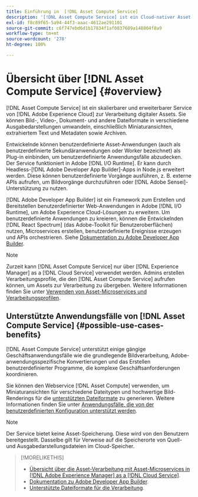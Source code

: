 ```yaml
---
title: Einführung in  [!DNL Asset Compute Service]
description: '[!DNL Asset Compute Service] ist ein Cloud-nativer Asset-Verarbeitungs-Service, der die Komplexität reduziert und die Skalierbarkeit verbessert.'
exl-id: f8c89f65-5a94-44f3-aaac-4612ae291101
source-git-commit: c6f747ebd6d1b17834f1af0837609a148804f8a9
workflow-type: tm+mt
source-wordcount: '278'
ht-degree: 100%

---
```


# Übersicht über [!DNL Asset Compute Service] {#overview}

[!DNL Asset Compute Service] ist ein skalierbarer und erweiterbarer Service von [!DNL Adobe Experience Cloud] zur Verarbeitung digitaler Assets. Sie können Bild-, Video-, Dokument- und andere Dateiformate in verschiedene Ausgabedarstellungen umwandeln, einschließlich Miniaturansichten, extrahiertem Text und Metadaten sowie Archiven.

Entwickelnde können benutzerdefinierte Asset-Anwendungen (auch als benutzerdefinierte Sekundäranwendungen oder Worker bezeichnet) als Plug-in einbinden, um benutzerdefinierte Anwendungsfälle abzudecken. Der Service funktioniert in Adobe [!DNL I/O Runtime]. Er kann durch Headless-[!DNL Adobe Developer App Builder]-Apps in Node.js erweitert werden. Diese können benutzerdefinierte Vorgänge ausführen, z. B. externe APIs aufrufen, um Bildvorgänge durchzuführen oder [!DNL Adobe Sensei]-Unterstützung zu nutzen.

[!DNL Adobe Developer App Builder] ist ein Framework zum Erstellen und Bereitstellen benutzerdefinierter Web-Anwendungen in Adobe [!DNL I/O Runtime], um Adobe Experience Cloud-Lösungen zu erweitern. Um benutzerdefinierte Anwendungen zu kreieren, können die Entwickelnden [!DNL React Spectrum] (das Adobe-Toolkit für Benutzeroberflächen) nutzen, Microservices erstellen, benutzerdefinierte Ereignisse erzeugen und APIs orchestrieren. Siehe [Dokumentation zu Adobe Developer App Builder](https://developer.adobe.com/app-builder/docs/overview/).

>[!NOTE]
>
>Zurzeit kann [!DNL Asset Compute Service] nur über [!DNL Experience Manager] as a [!DNL Cloud Service] verwendet werden. Admins erstellen Verarbeitungsprofile, die den [!DNL Asset Compute Service] aufrufen können, um Assets zur Verarbeitung zu übergeben. Weitere Informationen finden Sie unter [Verwenden von Asset-Microservices und Verarbeitungsprofilen](https://experienceleague.adobe.com/de/docs/experience-manager-cloud-service/content/assets/manage/asset-microservices-configure-and-use).

## Unterstützte Anwendungsfälle von [!DNL Asset Compute Service] {#possible-use-cases-benefits}

[!DNL Asset Compute Service] unterstützt einige gängige Geschäftsanwendungsfälle wie die grundlegende Bildverarbeitung, Adobe-anwendungsspezifische Konvertierungen und das Erstellen benutzerdefinierter Programme, die komplexe Geschäftsanforderungen koordinieren.

Sie können den Webservice [!DNL Asset Compute] verwenden, um Miniaturansichten für verschiedene Dateitypen und hochwertige Bild-Renderings für die [unterstützten Dateiformate](https://experienceleague.adobe.com/de/docs/experience-manager-cloud-service/content/assets/file-format-support) zu generieren. Weitere Informationen finden Sie unter [Anwendungsfälle, die von der benutzerdefinierten Konfiguration unterstützt werden](https://experienceleague.adobe.com/de/docs/experience-manager-cloud-service/content/assets/manage/asset-microservices-configure-and-use).

>[!NOTE]
>
>Der Service bietet keine Asset-Speicherung. Diese wird von den Benutzern bereitgestellt. Dasselbe gilt für Verweise auf die Speicherorte von Quell- und Ausgabedarstellungsdateien im Cloud-Speicher.

<!-- TBD: Should this be mentioned in the docs?

|Asset Compute Service does not do this|Expectations from implementing client|
|---|---|
| Binary uploads or API-based asset ingestion. | Use other methods to ingest assets. |
| Store binaries or any persisted data across processing requests.| Each request is independent so treat it as a standalone request by sharing binary and processing instructions. |
| Store any configurations such as processing rules or settings for a user or an organization's account. | Add processing request to each request/instruction. |
| Direct event handling of asset creation events from storage systems and processing completed notifications, and errors. | Use [!DNL Adobe I/O] Events and other methods. |

-->

>[!MORELIKETHIS]
>
>* [Übersicht über die Asset-Verarbeitung mit Asset-Microservices in  [!DNL Adobe Experience Manager]  as a  [!DNL Cloud Service]](https://experienceleague.adobe.com/de/docs/experience-manager-cloud-service/content/assets/asset-microservices-overview).
>* [Dokumentation zu Adobe Developer App Builder](https://developer.adobe.com/app-builder/docs/overview).
>* [Unterstützte Dateiformate für die Verarbeitung](https://experienceleague.adobe.com/de/docs/experience-manager-cloud-service/content/assets/file-format-support).

<!-- **TBD:**
* Clarify the service can only be used within AEM as Cloud Service. The docs provided as context for custom application developers. Not to be used as a standalone service.
  ** and API as that plays a role in custom applications (accepting standard params, invoking Nui itself in the future, etc. (this is an outlook))

* link to aem as cloud service docs on asset ingestion and customization with processing profiles.
-->
